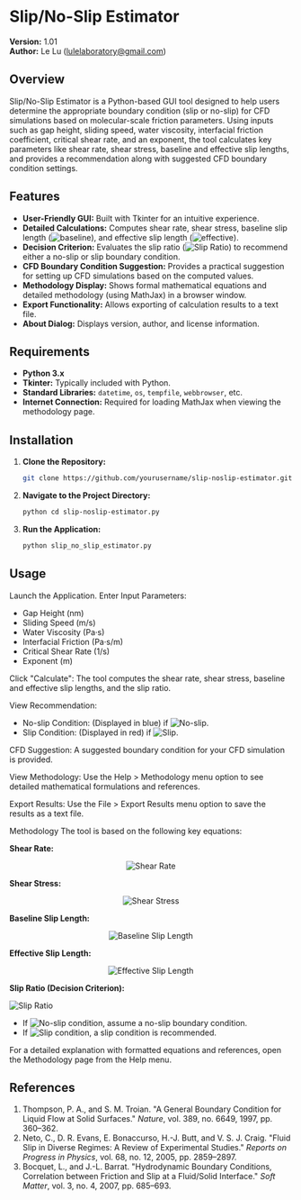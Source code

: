 # Slip/No-Slip Estimator

**Version:** 1.01  
**Author:** Le Lu ([lulelaboratory@gmail.com](mailto:lulelaboratory@gmail.com))

## Overview

Slip/No-Slip Estimator is a Python-based GUI tool designed to help users determine the appropriate boundary condition (slip or no-slip) for CFD simulations based on molecular-scale friction parameters. Using inputs such as gap height, sliding speed, water viscosity, interfacial friction coefficient, critical shear rate, and an exponent, the tool calculates key parameters like shear rate, shear stress, baseline and effective slip lengths, and provides a recommendation along with suggested CFD boundary condition settings.

## Features

- **User-Friendly GUI:** Built with Tkinter for an intuitive experience.
- **Detailed Calculations:** Computes shear rate, shear stress, baseline slip length (![baseline](https://latex.codecogs.com/svg.latex?b_0=\frac{\mu}{\lambda)), and effective slip length (![effective](https://latex.codecogs.com/svg.latex?b_{\text{eff}}=b_0\left[1+\left(\frac{\gamma}{\gamma_c}\right)^m\right])).
- **Decision Criterion:** Evaluates the slip ratio (![Slip Ratio](https://latex.codecogs.com/svg.latex?\frac{b_{\text{eff}}}{h})) to recommend either a no-slip or slip boundary condition.
- **CFD Boundary Condition Suggestion:** Provides a practical suggestion for setting up CFD simulations based on the computed values.
- **Methodology Display:** Shows formal mathematical equations and detailed methodology (using MathJax) in a browser window.
- **Export Functionality:** Allows exporting of calculation results to a text file.
- **About Dialog:** Displays version, author, and license information.

## Requirements

- **Python 3.x**
- **Tkinter:** Typically included with Python.
- **Standard Libraries:** `datetime`, `os`, `tempfile`, `webbrowser`, etc.
- **Internet Connection:** Required for loading MathJax when viewing the methodology page.

## Installation

1. **Clone the Repository:**

   ```bash
   git clone https://github.com/yourusername/slip-noslip-estimator.git

2. **Navigate to the Project Directory:**

   ```bash
   python cd slip-noslip-estimator.py


3. **Run the Application:**

   ```bash
   python slip_no_slip_estimator.py

## Usage
Launch the Application.
Enter Input Parameters:
- Gap Height (nm)
- Sliding Speed (m/s)
- Water Viscosity (Pa·s)
- Interfacial Friction (Pa·s/m)
- Critical Shear Rate (1/s)
- Exponent (m)

Click "Calculate": The tool computes the shear rate, shear stress, baseline and effective slip lengths, and the slip ratio.

View Recommendation:
- No-slip Condition: (Displayed in blue) if ![No-slip](https://latex.codecogs.com/svg.latex?b_{\text{eff}}/h%20<%200.01).
- Slip Condition: (Displayed in red) if ![Slip](https://latex.codecogs.com/svg.latex?b_{\text{eff}}/h%20\ge%200.01).

CFD Suggestion: A suggested boundary condition for your CFD simulation is provided.

View Methodology: Use the Help > Methodology menu option to see detailed mathematical formulations and references.

Export Results: Use the File > Export Results menu option to save the results as a text file.

Methodology
The tool is based on the following key equations:

**Shear Rate:**

<p align="center">
  <img src="https://latex.codecogs.com/svg.latex?\gamma=\frac{U}{h}" alt="Shear Rate">
</p>

**Shear Stress:**

<p align="center">
  <img src="https://latex.codecogs.com/svg.latex?\tau=\mu\cdot\gamma" alt="Shear Stress">
</p>

**Baseline Slip Length:**

<p align="center">
  <img src="https://latex.codecogs.com/svg.latex?b_0=\frac{\mu}{\lambda}" alt="Baseline Slip Length">
</p>

**Effective Slip Length:**

<p align="center">
  <img src="https://latex.codecogs.com/svg.latex?b_{\text{eff}}=b_0\left[1+\left(\frac{\gamma}{\gamma_c}\right)^m\right]" alt="Effective Slip Length">
</p>

**Slip Ratio (Decision Criterion):**

![Slip Ratio](https://latex.codecogs.com/svg.latex?\text{Slip%20Ratio}=\frac{b_{\text{eff}}}{h})

- If ![No-slip condition](https://latex.codecogs.com/svg.latex?\frac{b_{\text{eff}}}{h}%20<%200.01), assume a no-slip boundary condition.
- If ![Slip condition](https://latex.codecogs.com/svg.latex?\frac{b_{\text{eff}}}{h}%20\ge%200.01), a slip condition is recommended.

For a detailed explanation with formatted equations and references, open the Methodology page from the Help menu.

## References
1. Thompson, P. A., and S. M. Troian. "A General Boundary Condition for Liquid Flow at Solid Surfaces." *Nature*, vol. 389, no. 6649, 1997, pp. 360–362.
2. Neto, C., D. R. Evans, E. Bonaccurso, H.-J. Butt, and V. S. J. Craig. "Fluid Slip in Diverse Regimes: A Review of Experimental Studies." *Reports on Progress in Physics*, vol. 68, no. 12, 2005, pp. 2859–2897.
3. Bocquet, L., and J.-L. Barrat. "Hydrodynamic Boundary Conditions, Correlation between Friction and Slip at a Fluid/Solid Interface." *Soft Matter*, vol. 3, no. 4, 2007, pp. 685–693.


